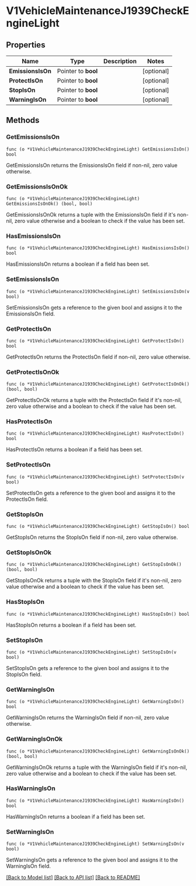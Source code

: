 # V1VehicleMaintenanceJ1939CheckEngineLight

## Properties

Name | Type | Description | Notes
------------ | ------------- | ------------- | -------------
**EmissionsIsOn** | Pointer to **bool** |  | [optional] 
**ProtectIsOn** | Pointer to **bool** |  | [optional] 
**StopIsOn** | Pointer to **bool** |  | [optional] 
**WarningIsOn** | Pointer to **bool** |  | [optional] 

## Methods

### GetEmissionsIsOn

`func (o *V1VehicleMaintenanceJ1939CheckEngineLight) GetEmissionsIsOn() bool`

GetEmissionsIsOn returns the EmissionsIsOn field if non-nil, zero value otherwise.

### GetEmissionsIsOnOk

`func (o *V1VehicleMaintenanceJ1939CheckEngineLight) GetEmissionsIsOnOk() (bool, bool)`

GetEmissionsIsOnOk returns a tuple with the EmissionsIsOn field if it's non-nil, zero value otherwise
and a boolean to check if the value has been set.

### HasEmissionsIsOn

`func (o *V1VehicleMaintenanceJ1939CheckEngineLight) HasEmissionsIsOn() bool`

HasEmissionsIsOn returns a boolean if a field has been set.

### SetEmissionsIsOn

`func (o *V1VehicleMaintenanceJ1939CheckEngineLight) SetEmissionsIsOn(v bool)`

SetEmissionsIsOn gets a reference to the given bool and assigns it to the EmissionsIsOn field.

### GetProtectIsOn

`func (o *V1VehicleMaintenanceJ1939CheckEngineLight) GetProtectIsOn() bool`

GetProtectIsOn returns the ProtectIsOn field if non-nil, zero value otherwise.

### GetProtectIsOnOk

`func (o *V1VehicleMaintenanceJ1939CheckEngineLight) GetProtectIsOnOk() (bool, bool)`

GetProtectIsOnOk returns a tuple with the ProtectIsOn field if it's non-nil, zero value otherwise
and a boolean to check if the value has been set.

### HasProtectIsOn

`func (o *V1VehicleMaintenanceJ1939CheckEngineLight) HasProtectIsOn() bool`

HasProtectIsOn returns a boolean if a field has been set.

### SetProtectIsOn

`func (o *V1VehicleMaintenanceJ1939CheckEngineLight) SetProtectIsOn(v bool)`

SetProtectIsOn gets a reference to the given bool and assigns it to the ProtectIsOn field.

### GetStopIsOn

`func (o *V1VehicleMaintenanceJ1939CheckEngineLight) GetStopIsOn() bool`

GetStopIsOn returns the StopIsOn field if non-nil, zero value otherwise.

### GetStopIsOnOk

`func (o *V1VehicleMaintenanceJ1939CheckEngineLight) GetStopIsOnOk() (bool, bool)`

GetStopIsOnOk returns a tuple with the StopIsOn field if it's non-nil, zero value otherwise
and a boolean to check if the value has been set.

### HasStopIsOn

`func (o *V1VehicleMaintenanceJ1939CheckEngineLight) HasStopIsOn() bool`

HasStopIsOn returns a boolean if a field has been set.

### SetStopIsOn

`func (o *V1VehicleMaintenanceJ1939CheckEngineLight) SetStopIsOn(v bool)`

SetStopIsOn gets a reference to the given bool and assigns it to the StopIsOn field.

### GetWarningIsOn

`func (o *V1VehicleMaintenanceJ1939CheckEngineLight) GetWarningIsOn() bool`

GetWarningIsOn returns the WarningIsOn field if non-nil, zero value otherwise.

### GetWarningIsOnOk

`func (o *V1VehicleMaintenanceJ1939CheckEngineLight) GetWarningIsOnOk() (bool, bool)`

GetWarningIsOnOk returns a tuple with the WarningIsOn field if it's non-nil, zero value otherwise
and a boolean to check if the value has been set.

### HasWarningIsOn

`func (o *V1VehicleMaintenanceJ1939CheckEngineLight) HasWarningIsOn() bool`

HasWarningIsOn returns a boolean if a field has been set.

### SetWarningIsOn

`func (o *V1VehicleMaintenanceJ1939CheckEngineLight) SetWarningIsOn(v bool)`

SetWarningIsOn gets a reference to the given bool and assigns it to the WarningIsOn field.


[[Back to Model list]](../README.md#documentation-for-models) [[Back to API list]](../README.md#documentation-for-api-endpoints) [[Back to README]](../README.md)


